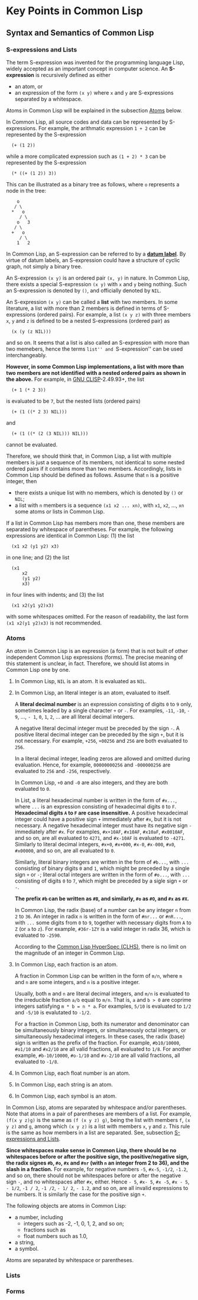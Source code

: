 # Key Points in Common Lisp

## Syntax and Semantics of Common Lisp

### S-expressions and Lists

The term S-expression was invented for the programming language Lisp,
widely accepted as an important concept in computer science.
An **S-expression** is recursively defined as either
* an atom, or
* an expression of the form `(x y)`  where `x` and `y` are S-expressions
  separated by a whitespace.

Atoms in Common Lisp will be explained in the subsection [Atoms](#Atoms) below.

In Common Lisp, all source codes and data can be represented by S-expressions.
For example, the arithmatic expression `1 + 2` can be represented by
the S-expression
```
  (+ (1 2))
```
while a more complicated expression such as `(1 + 2) * 3` can be represented by
the S-expression
```
  (* ((+ (1 2)) 3))
```
This can be illustrated as a binary tree as follows, where `o` represents
a node in the tree:
```
    o
   / \
  *   o
     / \
    o   3
   / \
  +   o
     / \
    1   2
```

In Common Lisp, an S-expression can be referred to by
a [**datum label**](datum-label.md).
By virtue of datum labels, an S-expression could have a structure of
cyclic graph, not simply a binary tree.

An S-expression `(x y)` is an ordered pair `(x, y)` in nature.
In Common Lisp, there exists a special S-expression `(x y)` with `x` and `y`
being nothing.  Such an S-expression is denoted by `()`, and officially denoted
by `NIL`.

An S-expression `(x y)` can be called a **list** with two members.
In some literature, a list with more than 2 members is defined in terms of
S-expressions (ordered pairs).  For example, a list `(x y z)` with three members
`x`, `y` and `z` is defined to be a nested S-expressions (ordered pair) as
```
  (x (y (z NIL)))
```
and so on.  It seems that a list is also called an S-expression with more than
two memebers, hence the terms ``list'' and ``S-expression'' can be used
interchangeably.

**However, in some Common Lisp implementations, a list with more than two
members are not identified with a nested ordered pairs as shown in the above.**
For example, in [GNU CLISP](http://clisp.org)-2.49.93+, the list
```
  (+ 1 (* 2 3))
```
is evaluated to be `7`, but the nested lists (ordered pairs)
```
  (+ (1 ((* 2 3) NIL)))
```
and
```
  (+ (1 ((* (2 (3 NIL))) NIL)))
```
cannot be evaluated.

Therefore, we should think that, in Common Lisp, a list with multiple members
is just a sequence of its members, not identical to some nested ordered pairs
if it contains more than two members.
Accordingly, lists in Common Lisp should be defined as follows.
Assume that `n` is a positive integer, then
* there exists a unique list with no members, which is denoted by `()` or `NIL`;
* a list with `n` members is a sequence `(x1 x2 ... xn)`, with `x1`, `x2`, ...,
  `xn` some atoms or lists in Common Lisp.

If a list in Common Lisp has members more than one, these members are separated
by whitespace of parentheses.  For example, the following expressions are
identical in Common Lisp: (1) the list
```
  (x1 x2 (y1 y2) x3)
```
in one line;  and (2) the list
```
  (x1
      x2
      (y1 y2)
      x3)
```
in four lines with indents;  and (3) the list
```
  (x1 x2(y1 y2)x3)
```
with some whitespaces omitted.
For the reason of readability, the last form `(x1 x2(y1 y2)x3)` is not
recommended.


### Atoms

An *atom* in Common Lisp is an expression (a form) that is not built of
other independent Common Lisp expressions (forms).
The precise meaning of this statement is unclear, in fact.
Therefore, we should list atoms in Common Lisp one by one.

1. In Common Lisp, `NIL` is an atom.  It is evaluated as `NIL`.

2.  In Common Lisp, an literal integer is an atom, evaluated to itself.

    A **literal decimal number** is an expression consisting of digits `0` to
    `9` only, sometimes leaded by a single character `+` or `-`.  For examples,
    `-11`, `-10`, `- 9`, ..., `- 1`, `0`, `1`, `2`, ... are all literal decimal integers.

    A negative literal decimal integer must be preceded by the sign `-`.
    A positive literal decimal integer can be preceded by the sign `+`,
    but it is not necessary.
    For example, `+256`, `+00256` and `256` are both evaluated to `256`.

    In a literal decimal integer, leading zeros are allowed and omitted
    during evaluation.
    Hence, for example, `00000000256` and `-000000256` are evaluated to `256`
    and `-256`, respectively.

    In Common Lisp, `+0` and `-0` are also integers, and they are both evaluated
    to `0`.

    In List, a literal hexadecimal number is written in the form of `#x...`,
    where `...` is an expression consisting of hexadecimal digits `0` to `F`.
    **Hexadecimal digits `A` to `F` are case insensitive.**
    A positive hexadecimal integer could have a positive sign `+` immediately
    after `#x`, but it is not necessary.
    A negative hexadecimal integer must have its negative sign `-` immediately
    after `#x`.
    For examples, `#x+10AF`, `#x10AF`, `#x10aF`, `#x0010AF`, and so on, are all
    evaluated to `4271`, and `#x-10AF` is evaluated to `-4271`.
    Similarly to literal decimal integers, `#x+0`, `#x+000`, `#x-0`, `#x-000`,
    `#x0`, `#x00000`, and so on, are all evaluated to `0`.

    Similarly, literal binary integers are written in the form of `#b...`,
    with `...` consisting of binary digits `0` and `1`, which might be preceded
    by a single sign `+` or `-`;
    literal octal integers are written in the form of `#o...`,
    with `...` consisting of digits `0` to `7`, which might be preceded by
    a sigle sign `+` or `-`.

    **The prefix `#b` can be written as `#B`, and similarly, `#o` as `#O`, and
    `#x` as `#X`.**

    In Common Lisp, the radix (base) of a number can be any integer `n` from `2`
    to `36`.  An integer in radix `n` is written in the form of `#nr...` or
    `#nR...`, with `...` some digits from `0` to `9`, together with necessary
    digits from `A` to `Z` (or `a` to `z`).  For example, `#36r-1ZY` is a valid
    integer in radix 36, which is evaluated to `-2590`.

    According to the [Common Lisp HyperSpec (CLHS)](http://www.lispworks.com/documentation/lw50/CLHS/Front/Contents.htm),
    there is no limit on the magnitude of an integer in Common Lisp.

3. In Common Lisp, each fraction is an atom.

    A fraction in Common Lisp can be written in the form of `m/n`, where `m`
    and `n` are some integers, and `n` is a positive integer.

    Usually, both `m` and `n` are literal decimal integers, and `m/n`
    is evaluated to the irreducible fraction `a/b` equal to `m/n`.
    That is, `a` and `b > 0` are coprime integers satisfying `m * b = n * a`.
    For examples, `5/10` is evaluated to `1/2` and `-5/10` is evalutated to
    `-1/2`.

    For a fraction in Common Lisp, both its numerator and denominator can be
    simultaneously binary integers, or simultaneously octal integers,
    or simultaneously hexadecimal integers.
    In these cases, the radix (base) sign is written as the prefix of
    the fraction.  For example, `#b10/10000`, `#o1/10` and `#x2/10` are
    all valid fractions, all evaluated to `1/8`.
    For another example, `#b-10/10000`, `#o-1/10` and `#x-2/10`
    are all valid fractions, all evaluated to `-1/8`.

4. In Common Lisp, each float number is an atom.

5. In Common Lisp, each string is an atom.

6. In Common Lisp, each symbol is an atom.

In Common Lisp, atoms are separated by whitespace and/or parentheses.
Note that atoms in a pair of parentheses are members of a list.  For example,
`(f(x y z)g)` is the same as `(f (x y z) g)`, being the list with members
`f`, `(x y z)` and `g`, among which `(x y z)` is a list with members `x`, `y`
and `z`.
This rule is the same as how members in a list are separated.
See, subsection [S-expressions and Lists](#S-expressions-and-Lists).

**Since whitespaces make sense in Common Lisp, there should be no whitespaces
before or after the positive sign, the positive/negative sign,
the radix signes `#b`, `#o`, `#x` and `#nr` (with `n` an integer from 2 to 36),
and the slash in a fraction.**
For example, for negative numbers `-5`, `#x-5`, `-1/2`, `-1.2`, and so on,
there should not be whitespaces before or after the negative sign `-`,
and no whitespaces after `#x`, either.
Hence `- 5`, `#x- 5`, `#x -5`, `#x - 5`, `- 1/2`, `-1 / 2`, `-1 /2`, `- 1/ 2`,
`- 1.2`, and so on, are all invalid expressions to be numbers.
It is similarly the case for the positive sign `+`.


The following objects are atoms in Common Lisp:
* a number, including
    * integers such as -2, -1, 0, 1, 2, and so on;
    * fractions such as
    * float numbers such as 1.0, 
* a string,
* a symbol.

Atoms are separated by whitespace or parentheses.


### Lists


### Forms
